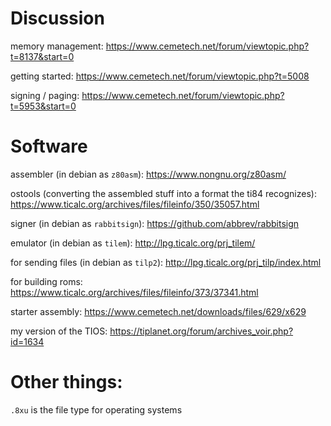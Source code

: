 # Discussion

memory management:
https://www.cemetech.net/forum/viewtopic.php?t=8137&start=0

getting started:
https://www.cemetech.net/forum/viewtopic.php?t=5008

signing / paging:
https://www.cemetech.net/forum/viewtopic.php?t=5953&start=0

# Software

assembler (in debian as `z80asm`):
https://www.nongnu.org/z80asm/

ostools (converting the assembled stuff into a format the ti84 recognizes):
https://www.ticalc.org/archives/files/fileinfo/350/35057.html

signer (in debian as `rabbitsign`):
https://github.com/abbrev/rabbitsign

emulator (in debian as `tilem`):
http://lpg.ticalc.org/prj_tilem/

for sending files (in debian as `tilp2`):
http://lpg.ticalc.org/prj_tilp/index.html

for building roms:
https://www.ticalc.org/archives/files/fileinfo/373/37341.html

starter assembly:
https://www.cemetech.net/downloads/files/629/x629

my version of the TIOS:
https://tiplanet.org/forum/archives_voir.php?id=1634

# Other things:

`.8xu` is the file type for operating systems
